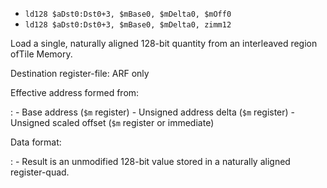 * `ld128 $aDst0:Dst0+3, $mBase0, $mDelta0, $mOff0`
* `ld128 $aDst0:Dst0+3, $mBase0, $mDelta0, zimm12`

Load a single, naturally aligned 128-bit quantity from an interleaved
region ofTile Memory.

Destination register-file: ARF only

Effective address formed from:

:   -   Base address (`$m` register)
    -   Unsigned address delta (`$m` register)
    -   Unsigned scaled offset (`$m` register or immediate)

Data format:

:   -   Result is an unmodified 128-bit value stored in a naturally
        aligned register-quad.
